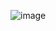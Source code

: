 ![image](https://github.com/jmbanegas/trabajoenclase/assets/146044844/488d92bc-d67f-4268-842a-cf557ea1e0cf)
